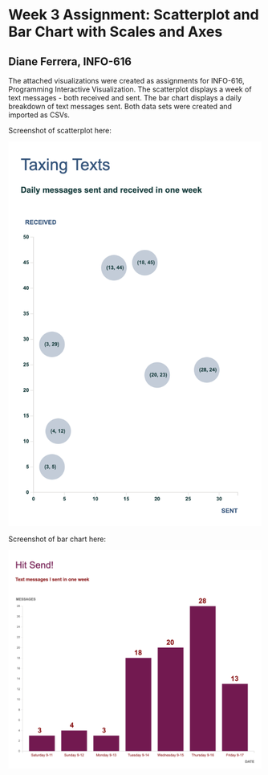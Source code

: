 
Week 3 Assignment: Scatterplot and Bar Chart with Scales and Axes
==========================================

Diane Ferrera, INFO-616
-----------------------

The attached visualizations were created as assignments for INFO-616, Programming Interactive Visualization.
The scatterplot displays a week of text messages - both received and sent.
The bar chart displays a daily breakdown of text messages sent.
Both data sets were created and imported as CSVs.


Screenshot of scatterplot here:

![scatterplot Assignment](/week-3/df-scatterplot.png "Week 3: Scatterplot - text messages sent and received")


Screenshot of bar chart here:

![SVG Art Assignment](/week-3/df-barchart.png "Week 3: Bar Chart - daily text message sent")

